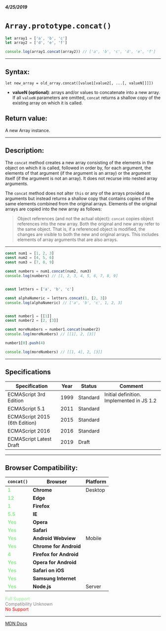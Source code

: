 ##### 4/25/2019
# `Array.prototype.concat()`

```js
let array1 = ['a', 'b', 'c']
let array2 = ['d', 'e', 'f']

console.log(array1.concat(array2)) // ['a', 'b', 'c', 'd', 'e', 'f']
```

---

## Syntax:
`let new_array = old_array.concat([value1[value2[, ...[, valueN]]]])`

* **valueN (optional)**: arrays and/or values to concatenate into a new array.  If all `valueN` parameters are omitted, `concat` returns a shallow copy of the existing array on which it is called.

## Return value:
A new Array instance.

---

## Description:
The `concat` method creates a new array consisting of the elements in the object on which it is called, followed in order by, for each argument, the elements of that argument (if the argument is an array) or the argument itself (if the argument is not an array).  It does not recurse into nested array arguments.

The `concat` method does not alter `this` or any of the arrays provided as arguments but instead returns a shallow copy that contains copies of the same elements combined from the original arrays.  Elements of the original arrays are copied into the new array as follows:

  >Object references (and not the actual object): `concat` copies object references into the new array.  Both the original and new array refer to the same object.  That is, if a referenced object is modified, the changes are visible to both the new and original arrays.  This includes elements of array arguments that are also arrays.

---

```js
const num1 = [1, 2, 3]
const num2 = [4, 5, 6]
const num3 = [7, 8, 9]

const numbers = num1.concat(num2, num3) 
console.log(numbers) // [1, 2, 3, 4, 5, 6, 7, 8, 9]


const letters = ['a', 'b', 'c']

const alphaNumeric = letters.concat(1, [2, 3]) 
console.log(alphaNumeric) // ['a', 'b', 'c', 1, 2, 3]


const number1 = [[1]]
const number2 = [2, [3]]

const moreNumbers = number1.concat(number2) 
console.log(moreNumbers) // [[1], 2, [3]]

number1[0].push(4)

console.log(moreNumbers) // [[1, 4], 2, [3]]
```

---

## Specifications
| Specification | Year | Status | Comment |
|---|---|---|---|
| ECMAScript 3rd Edition | 1999 | Standard | Initial definition. Implemented in JS 1.2 |
| ECMAScript 5.1 | 2011 | Standard |  |
| ECMAScript 2015 (6th Edition) | 2015 | Standard |  |
| ECMAScript 2016 | 2016 | Standard |  |
| ECMAScript Latest Draft | 2019 | Draft |  |

---

## Browser Compatibility:
| `concat()` | Browser | Platform |
|---|---|---|
| <span style="color: lightgreen">**1**</span> | **Chrome** | Desktop | 
| <span style="color: lightgreen">**12**</span> | **Edge** || 
| <span style="color: lightgreen">**1**</span> | **Firefox** || 
| <span style="color: lightgreen">**5.5**</span> | **IE** || 
| <span style="color: lightgreen">**Yes**</span> | **Opera** || 
| <span style="color: lightgreen">**Yes**</span> | **Safari** || 
| <span style="color: lightgreen">**Yes**</span> | **Android Webview** | Mobile | 
| <span style="color: lightgreen">**Yes**</span> | **Chrome for Android** || 
| <span style="color: lightgreen">**4**</span> | **Firefox for Android** || 
| <span style="color: lightgreen">**Yes**</span> | **Opera for Android** || 
| <span style="color: lightgreen">**Yes**</span> | **Safari on iOS** || 
| <span style="color: lightgreen">**Yes**</span> | **Samsung Internet** || 
| <span style="color: lightgreen">**Yes**</span> | **Node.js** | Server | 

<span style="color: lightgreen">Full Support</span>  
<span style="color: grey">Compatibility Unknown</span>  
<span style="color: red">No Support</span>

---

[MDN Docs](https://developer.mozilla.org/en-US/docs/Web/JavaScript/Reference/Global_Objects/Array/concat)